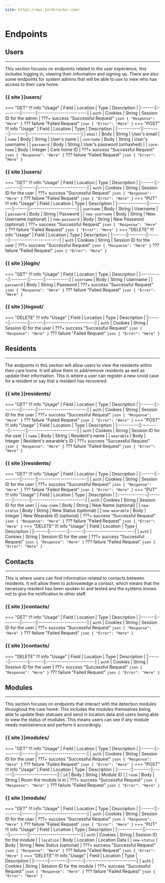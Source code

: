 ```yaml
---
site: https://api.jerbtracker.com/
---
```

# Endpoints

## Users
***
This section focuses on endpoints related to the user experience, this includes logging in, viewing their information and signing up. There are also some endpoints for system admins that will be able to use to view who has access to their care home.
### {{ site }}users/
=== "GET"
    !!! info "Usage"
        | Field  | Location |  Type  |       Description        |
        |:------:|:--------:|:------:|:------------------------:|
        | `auth` |  Cookies | String | Session ID for the admin |
    ???+ success "Successful Request"
        ``` json
        {
            "Response": "Here"
        }
        ```
    ??? failure "Failed Request"
        ``` json
        {
            "Error": "Here"
        }
        ```
=== "POST"
    !!! info "Usage"
        |    Field    | Location |  Type   |        Description         |
        |:-----------:|:--------:|:-------:|:--------------------------:|
        |   `email`   |   Body   | String  |        User's email        |
        |   `name`    |   Body   | String  |        User's name         |
        | `username`  |   Body   | String  |      User's username       |
        | `password`  |   Body   | String  | User's password (unhashed) |
        | `care-home` |   Body   | Integer |        Care home ID        |
    ???+ success "Successful Request"
        ``` json
        {
            "Response": "Here"
        }
        ```
    ??? failure "Failed Request"
        ``` json
        {
            "Error": "Here"
        }
        ```
### {{ site }}users/<user-id>
=== "GET"
    !!! info "Usage"
        | Field  | Location |  Type  |       Description        |
        |:------:|:--------:|:------:|:------------------------:|
        | `auth` |  Cookies | String | Session ID for the user  |
    ???+ success "Successful Request"
        ``` json
        {
            "Response": "Here"
        }
        ```
    ??? failure "Failed Request"
        ``` json
        {
            "Error": "Here"
        }
        ```
=== "PUT"
    !!! info "Usage"
        |     Field      | Location |  Type  |       Description       |
        |:--------------:|:--------:|:------:|:-----------------------:|
        |   `username`   |   Body   | String |        Username         |
        |   `password`   |   Body   | String |        Password         |
        | `new-username` |   Body   | String | New Username (optional) |
        | `new-password` |   Body   | String | New Password (optional) |
    ???+ success "Successful Request"
        ``` json
        {
            "Response": "Here"
        }
        ```
    ??? failure "Failed Request"
        ``` json
        {
            "Error": "Here"
        }
        ```
=== "DELETE"
    !!! info "Usage"
        | Field  | Location |  Type  |       Description        |
        |:------:|:--------:|:------:|:------------------------:|
        | `auth` |  Cookies | String | Session ID for the user  |
    ???+ success "Successful Request"
        ``` json
        {
            "Response": "Here"
        }
        ```
    ??? failure "Failed Request"
        ``` json
        {
            "Error": "Here"
        }
        ```
### {{ site }}login/
=== "GET"
    !!! info "Usage"
        |   Field    | Location |  Type  | Description |
        |:----------:|:--------:|:------:|:-----------:|
        | `username` |   Body   | String |  Username   |
        | `password` |   Body   | String |  Password   |
    ???+ success "Successful Request"
        ``` json
        {
            "Response": "Here"
        }
        ```
    ??? failure "Failed Request"
        ``` json
        {
            "Error": "Here"
        }
        ```
### {{ site }}logout/
=== "DELETE"
    !!! info "Usage"
        | Field  | Location |  Type  |       Description        |
        |:------:|:--------:|:------:|:------------------------:|
        | `auth` |  Cookies | String | Session ID for the user  |
    ???+ success "Successful Request"
        ``` json
        {
            "Response": "Here"
        }
        ```
    ??? failure "Failed Request"
        ``` json
        {
            "Error": "Here"
        }
        ```
## Residents
***
The endpoints in this section will allow users to view the residents within their care home. It will allow them to add/remove residents as well as update their information. This is where a user can register a new covid case for a resident or say that a resident has recovered.
### {{ site }}residents/
=== "GET"
    !!! info "Usage"
        | Field  | Location |  Type  |       Description        |
        |:------:|:--------:|:------:|:------------------------:|
        | `auth` |  Cookies | String | Session ID for the user |
    ???+ success "Successful Request"
        ``` json
        {
            "Response": "Here"
        }
        ```
    ??? failure "Failed Request"
        ``` json
        {
            "Error": "Here"
        }
        ```
=== "POST"
    !!! info "Usage"
        |   Field    | Location |  Type   |       Description        |
        |:----------:|:--------:|:-------:|:------------------------:|
        |   `auth`   | Cookies  | String  | Session ID for the user  |
        |   `name`   |   Body   | String  |     Resident's name      |
        | `wearable` |   Body   | Integer | Resident's wearable's ID |
    ???+ success "Successful Request"
        ``` json
        {
            "Response": "Here"
        }
        ```
    ??? failure "Failed Request"
        ``` json
        {
            "Error": "Here"
        }
        ```
### {{ site }}residents/<resident-id>
=== "GET"
    !!! info "Usage"
        | Field  | Location |  Type  |       Description        |
        |:------:|:--------:|:------:|:------------------------:|
        | `auth` |  Cookies | String | Session ID for the user  |
    ???+ success "Successful Request"
        ``` json
        {
            "Response": "Here"
        }
        ```
    ??? failure "Failed Request"
        ``` json
        {
            "Error": "Here"
        }
        ```
=== "PUT"
    !!! info "Usage"
        |     Field      | Location |  Type   |        Description         |
        |:--------------:|:--------:|:-------:|:--------------------------:|
        |     `auth`     | Cookies  | String  |  Session ID for the user   |
        |   `new-name`   |   Body   | String  |    New Name (optional)     |
        |  `new-status`  |   Body   | String  |   New Status (optional)    |
        | `new-wearable` |   Body   | Integer | New Wearable ID (optional) |
    ???+ success "Successful Request"
        ``` json
        {
            "Response": "Here"
        }
        ```
    ??? failure "Failed Request"
        ``` json
        {
            "Error": "Here"
        }
        ```
=== "DELETE"
    !!! info "Usage"
        | Field  | Location |  Type  |       Description        |
        |:------:|:--------:|:------:|:------------------------:|
        | `auth` |  Cookies | String | Session ID for the user  |
    ???+ success "Successful Request"
        ``` json
        {
            "Response": "Here"
        }
        ```
    ??? failure "Failed Request"
        ``` json
        {
            "Error": "Here"
        }
        ```
## Contacts
***
This is where users can find information related to contacts between residents. It will allow them to acknowledge a contact, which means that the necessary resident has been spoken to and tested and the systems knows not to give the notification to other staff.
### {{ site }}contacts/
=== "GET"
    !!! info "Usage"
        | Field  | Location |  Type  |       Description        |
        |:------:|:--------:|:------:|:------------------------:|
        | `auth` |  Cookies | String | Session ID for the user  |
    ???+ success "Successful Request"
        ``` json
        {
            "Response": "Here"
        }
        ```
    ??? failure "Failed Request"
        ``` json
        {
            "Error": "Here"
        }
        ```
### {{ site }}contacts/<contact-id>
=== "DELETE"
    !!! info "Usage"
        | Field  | Location |  Type  |       Description        |
        |:------:|:--------:|:------:|:------------------------:|
        | `auth` |  Cookies | String | Session ID for the user  |
    ???+ success "Successful Request"
        ``` json
        {
            "Response": "Here"
        }
        ```
    ??? failure "Failed Request"
        ``` json
        {
            "Error": "Here"
        }
        ```
## Modules
***
This section focuses on endpoints that interact with the detection modules throughout the care home. This includes the modules themselves being able to update their statuses and send in location data and users being able to view the status of modules. This means users can see if any module needs maintainence and perform it accordingly.
### {{ site }}modules/
=== "GET"
    !!! info "Usage"
        | Field  | Location |  Type  |       Description        |
        |:------:|:--------:|:------:|:------------------------:|
        | `auth` |  Cookies | String | Session ID for the user  |
    ???+ success "Successful Request"
        ``` json
        {
            "Response": "Here"
        }
        ```
    ??? failure "Failed Request"
        ``` json
        {
            "Error": "Here"
        }
        ```
=== "POST"
    !!! info "Usage"
        | Field  | Location |  Type  |      Description      |
        |:------:|:--------:|:------:|:---------------------:|
        |  `id`  |   Body   | String |       Module ID       |
        | `room` |   Body   | String | Room the module is in |
    ???+ success "Successful Request"
        ``` json
        {
            "Response": "Here"
        }
        ```
    ??? failure "Failed Request"
        ``` json
        {
            "Error": "Here"
        }
        ```
### {{ site }}module/<module-id>
=== "GET"
    !!! info "Usage"
        | Field  | Location |  Type  |       Description        |
        |:------:|:--------:|:------:|:------------------------:|
        | `auth` |  Cookies | String | Session ID for the user  |
    ???+ success "Successful Request"
        ``` json
        {
            "Response": "Here"
        }
        ```
    ??? failure "Failed Request"
        ``` json
        {
            "Error": "Here"
        }
        ```
=== "PUT"
    !!! info "Usage"
        |    Field     | Location |   Type   |        Description        |
        |:------------:|:--------:|:--------:|:-------------------------:|
        |    `auth`    | Cookies  |  String  | Session ID for the module |
        |  `location`  |   Body   | Location |       Location Data       |
        | `new-status` |   Body   |  String  |   New Status (optional)   |
    ???+ success "Successful Request"
        ``` json
        {
            "Response": "Here"
        }
        ```
    ??? failure "Failed Request"
        ``` json
        {
            "Error": "Here"
        }
        ```
=== "DELETE"
    !!! info "Usage"
        | Field  | Location |  Type  |        Description        |
        |:------:|:--------:|:------:|:-------------------------:|
        | `auth` | Cookies  | String | Session ID for the module |
    ???+ success "Successful Request"
        ``` json
        {
            "Response": "Here"
        }
        ```
    ??? failure "Failed Request"
        ``` json
        {
            "Error": "Here"
        }
        ```
